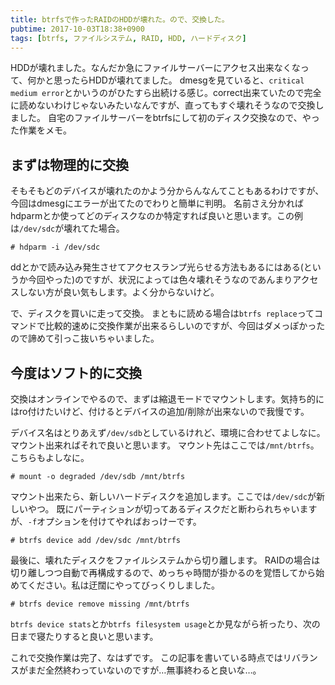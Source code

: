 ```yaml
---
title: btrfsで作ったRAIDのHDDが壊れた。ので、交換した。
pubtime: 2017-10-03T18:38+0900
tags: [btrfs, ファイルシステム, RAID, HDD, ハードディスク]
---
```


HDDが壊れました。なんだか急にファイルサーバーにアクセス出来なくなって、何かと思ったらHDDが壊れてました。
dmesgを見ていると、`critical medium error`とかいうのがひたすら出続ける感じ。correct出来ていたので完全に読めないわけじゃないみたいなんですが、直ってもすぐ壊れそうなので交換しました。
自宅のファイルサーバーをbtrfsにして初のディスク交換なので、やった作業をメモ。

## まずは物理的に交換
そもそもどのデバイスが壊れたのかよう分からんなんてこともあるわけですが、今回はdmesgにエラーが出てたのでわりと簡単に判明。
名前さえ分かればhdparmとか使ってどのディスクなのか特定すれば良いと思います。この例は`/dev/sdc`が壊れてた場合。

``` shell
# hdparm -i /dev/sdc
```

ddとかで読み込み発生させてアクセスランプ光らせる方法もあるにはある(というか今回やった)のですが、状況によっては色々壊れそうなのであんまりアクセスしない方が良い気もします。よく分からないけど。

で、ディスクを買いに走って交換。
まともに読める場合は`btrfs replace`ってコマンドで比較的速めに交換作業が出来るらしいのですが、今回はダメっぽかったので諦めて引っこ抜いちゃいました。

## 今度はソフト的に交換
交換はオンラインでやるので、まずは縮退モードでマウントします。気持ち的にはro付けたいけど、付けるとデバイスの追加/削除が出来ないので我慢です。

デバイス名はとりあえず`/dev/sdb`としているけれど、環境に合わせてよしなに。マウント出来ればそれで良いと思います。
マウント先はここでは`/mnt/btrfs`。こちらもよしなに。

``` shell
# mount -o degraded /dev/sdb /mnt/btrfs
```

マウント出来たら、新しいハードディスクを追加します。ここでは`/dev/sdc`が新しいやつ。
既にパーティションが切ってあるディスクだと断わられちゃいますが、`-f`オプションを付けてやればおっけーです。

``` shell
# btrfs device add /dev/sdc /mnt/btrfs
```

最後に、壊れたディスクをファイルシステムから切り離します。
RAIDの場合は切り離しつつ自動で再構成するので、めっちゃ時間が掛かるのを覚悟してから始めてください。私は迂闊にやってびっくりしました。

``` shell
# btrfs device remove missing /mnt/btrfs
```

`btrfs device stats`とか`btrfs filesystem usage`とか見ながら祈ったり、次の日まで寝たりすると良いと思います。

これで交換作業は完了、なはずです。
この記事を書いている時点ではリバランスがまだ全然終わっていないのですが…無事終わると良いな…。
